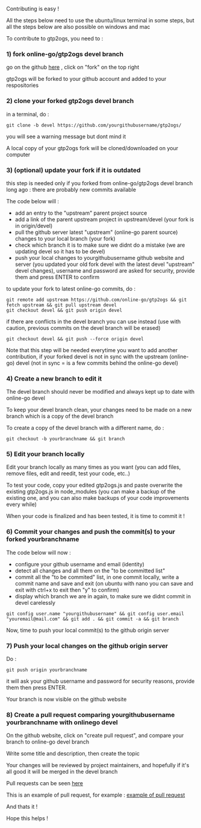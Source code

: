 Contributing is easy !

All the steps below need to use the ubuntu/linux terminal in some steps, but all the steps below are also possible on windows and mac

To contribute to gtp2ogs, you need to : 

### 1) fork online-go/gtp2ogs devel branch

go on the github [here](https://github.com/online-go/gtp2ogs/tree/devel) , click on "fork" on the top right

gtp2ogs will be forked to your github account and added to your respositories

### 2) clone your forked gtp2ogs devel branch

in a terminal, do :

```
git clone -b devel https://github.com/yourgithubusername/gtp2ogs/
```

you will see a warning message but dont mind it

A local copy of your gtp2ogs fork will be cloned/downloaded on your computer

### 3) (optional) update your fork if it is outdated

this step is needed only if you forked from online-go/gtp2ogs devel branch long ago : there are probably new commits available

The code below will : 

- add an entry to the "upstream" parent project source
- add a link of the parent upstream project in upstream/devel (your fork is in origin/devel)
- pull the github server latest "upstream" (online-go parent source) changes to your local branch (your fork)
- check which branch it is to make sure we didnt do a mistake (we are updating devel so it has to be devel)
- push your local changes to yourgithubusername github website and server (you updated your old fork devel with the latest devel "upstream" devel changes), username and password are asked for security, provide them and press ENTER to confirm

to update your fork to latest online-go commits, do :

```
git remote add upstream https://github.com/online-go/gtp2ogs && git fetch upstream && git pull upstream devel
git checkout devel && git push origin devel
```

if there are conflicts in the devel branch you can use instead (use with caution, previous commits on the devel branch will be erased)

```
git checkout devel && git push --force origin devel 
```

Note that this step will be needed everytime you want to add another contribution, if your forked devel is not in sync with the upstream (online-go) devel (not in sync = is a few commits behind the online-go devel)

### 4) Create a new branch to edit it

The devel branch should never be modified and always kept up to date with online-go devel

To keep your devel branch clean, your changes need to be made on a new branch which is a copy of the devel branch

To create a copy of the devel branch with a different name, do : 

```
git checkout -b yourbranchname && git branch
```

### 5) Edit your branch locally

Edit your branch locally as many times as you want (you can add files, remove files, edit and reedit, test your code, etc..)

To test your code, copy your edited gtp2ogs.js and paste overwrite the existing gtp2ogs.js in node_modules (you can make a backup of the existing one, and you can also make backups of your code improvements every while)

When your code is finalized and has been tested, it is time to commit it !

### 6) Commit your changes and push the commit(s) to your forked yourbranchname

The code below will now : 

- configure your github username and email (identity)
- detect all changes and all them on the "to be committed list"
- commit all the "to be commited" list, in one commit locally, write a commit name and save and exit (on ubuntu with nano you can save and exit with ctrl+x to exit then "y" to confirm)
- display which branch we are in again, to make sure we didnt commit in devel carelessly

```
git config user.name "yourgithubusername" && git config user.email "youremail@mail.com" && git add . && git commit -a && git branch
```

Now, time to push your local commit(s) to the github origin server

### 7) Push your local changes on the github origin server

Do : 

```
git push origin yourbranchname
```

it will ask your github username and password for security reasons, provide them then press ENTER.

Your branch is now visible on the github website

### 8) Create a pull request comparing yourgithubusername yourbranchname with onlinego devel

On the github website, click on "create pull request", and compare your branch to online-go devel branch

Write some title and description, then create the topic

Your changes will be reviewed by project maintainers, and hopefully if it's all good it will be merged in the devel branch

Pull requests can be seen [here](https://github.com/online-go/gtp2ogs/pulls)

This is an example of pull request, for example : [example of pull request](https://github.com/online-go/gtp2ogs/pull/81)



And thats it !

Hope this helps !


